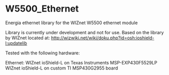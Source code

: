 # W5500_Ethernet
Energia ethernet library for the WIZnet W5500 ethernet module

Library is currently under development and not for use.  Based on the library by WIZnet located at: http://wizwiki.net/wiki/doku.php?id=osh:ioshield-l:updatelib

Tested with the following hardware:

Ethernet: WIZnet ioShield-L on Texas Instruments MSP-EXP430F5529LP
          WIZnet ioShield-L on custom TI MSP430G2955 board
